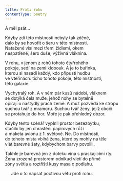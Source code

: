```yaml
---
title: Proti rohu
contentType: poetry
---
```


<section>

A měl psát…

</section>

<section>

Kdyby zdi této místnosti nebyly tak zděné,  
dalo by se hovořit o šeru v této místnosti.  
Natažené visí mezi třemi židlemi, okem  
nespatřené, šero duše, výživná vláknina.

</section>

<section>

V rohu, v jenom z rohů tohoto čtyřrohého  
pokoje, sedí na zemi klobouk. A je to buřinka,  
kterou si nasadí každý, kdo připustí hudbu  
ve vteřinách: ticho tohoto pokoje, této místnosti,  
této galaxie.

</section>

<section>

Vychytralý roh. A v něm pár kusů nádobí, vláknem  
se dotýká čela muže, jehož nohy se bytelně  
opírají o nastydlý prach země. A muž pozvedá ke stropu  
suchou tvář z mramoru. Suchou tvář ženy, jejíž obočí  
se protahuje do hor. Moře je pak přehledný obzor.

</section>

<section>

Kdyby tento scénář vyplnil prostor bezezbytku,  
stačilo by jen chrastění papírových růží  
a maketa avionu z 1. světové. Ne. Do místnosti,  
do tohoto místa vbíhá žena, které by mohly na těle  
vlát barevné šaty, kdybychom barvy povolili.

</section>

<section>

Takhle je barevná jen z doteku vína s praskajícími rty.  
Žena zrozená prostorem odnikud vletí do přímé  
zóny světla a roztříští kusy masa o podlahu.

</section>

<section>

     Jde o to napsat poctivou větu proti rohu.

</section>
